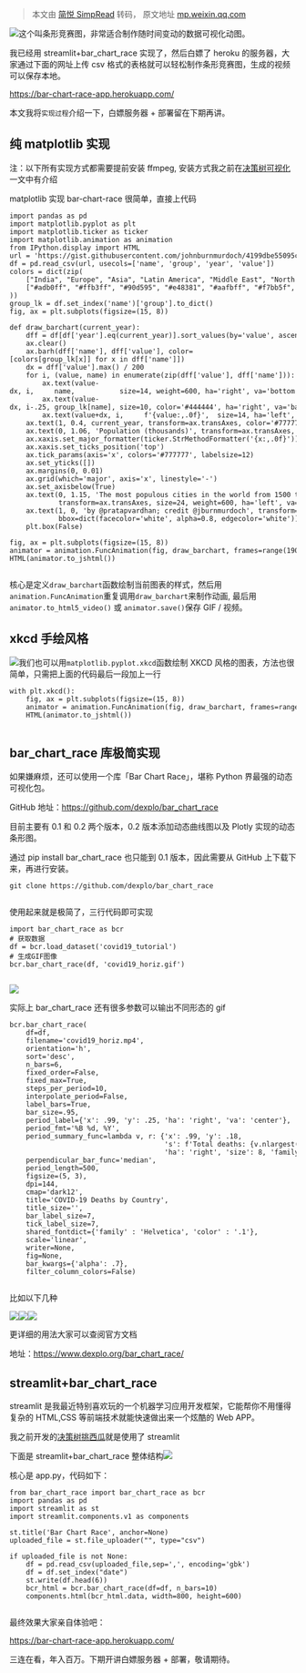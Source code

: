 > 本文由 [简悦 SimpRead](http://ksria.com/simpread/) 转码， 原文地址 [mp.weixin.qq.com](https://mp.weixin.qq.com/s/cGGDL0cSpkASqHItgbMKMg)

![](https://mmbiz.qpic.cn/mmbiz_gif/njjfaJS7c9qRUnuwEn0qMpaoicmZ1LYcGRHbQlSmzFQhQsauAsibWu5lAC8y7K0jMzYacXKPNFr9cMUbR8edaiciag/640?wx_fmt=gif)这个叫条形竞赛图，非常适合制作随时间变动的数据可视化动图。

我已经用 streamlit+bar_chart_race 实现了，然后白嫖了 heroku 的服务器，大家通过下面的网址上传 csv 格式的表格就可以轻松制作条形竞赛图，生成的视频可以保存本地。

https://bar-chart-race-app.herokuapp.com/

本文我将`实现过程`介绍一下，白嫖服务器 + 部署留在下期再讲。

纯 matplotlib 实现
---------------

注：以下所有实现方式都需要提前安装 ffmpeg, 安装方式我之前在[决策树可视化](https://mp.weixin.qq.com/s?__biz=MzA4MjYwMTc5Nw==&mid=2648939588&idx=2&sn=1dc10660a667f425d2477ecba042b9d1&chksm=87940e6eb0e38778f501f91cd3c2a80f83d034d8431641d5ab3e7e45185eb417c2d744fd87f5&token=748838886&lang=zh_CN&scene=21#wechat_redirect)一文中有介绍

matplotlib 实现 bar-chart-race 很简单，直接上代码

```
import pandas as pd
import matplotlib.pyplot as plt
import matplotlib.ticker as ticker
import matplotlib.animation as animation
from IPython.display import HTML
url = 'https://gist.githubusercontent.com/johnburnmurdoch/4199dbe55095c3e13de8d5b2e5e5307a/raw/fa018b25c24b7b5f47fd0568937ff6c04e384786/city_populations'
df = pd.read_csv(url, usecols=['name', 'group', 'year', 'value'])
colors = dict(zip(
    ["India", "Europe", "Asia", "Latin America", "Middle East", "North America", "Africa"],
    ["#adb0ff", "#ffb3ff", "#90d595", "#e48381", "#aafbff", "#f7bb5f", "#eafb50"]
))
group_lk = df.set_index('name')['group'].to_dict()
fig, ax = plt.subplots(figsize=(15, 8))

def draw_barchart(current_year):
    dff = df[df['year'].eq(current_year)].sort_values(by='value', ascending=True).tail(10)
    ax.clear()
    ax.barh(dff['name'], dff['value'], color=[colors[group_lk[x]] for x in dff['name']])
    dx = dff['value'].max() / 200
    for i, (value, name) in enumerate(zip(dff['value'], dff['name'])):
        ax.text(value-dx, i,     name,           size=14, weight=600, ha='right', va='bottom')
        ax.text(value-dx, i-.25, group_lk[name], size=10, color='#444444', ha='right', va='baseline')
        ax.text(value+dx, i,     f'{value:,.0f}',  size=14, ha='left',  va='center')
    ax.text(1, 0.4, current_year, transform=ax.transAxes, color='#777777', size=46, ha='right', weight=800)
    ax.text(0, 1.06, 'Population (thousands)', transform=ax.transAxes, size=12, color='#777777')
    ax.xaxis.set_major_formatter(ticker.StrMethodFormatter('{x:,.0f}'))
    ax.xaxis.set_ticks_position('top')
    ax.tick_params(axis='x', colors='#777777', labelsize=12)
    ax.set_yticks([])
    ax.margins(0, 0.01)
    ax.grid(which='major', axis='x', linestyle='-')
    ax.set_axisbelow(True)
    ax.text(0, 1.15, 'The most populous cities in the world from 1500 to 2018',
            transform=ax.transAxes, size=24, weight=600, ha='left', va='top')
    ax.text(1, 0, 'by @pratapvardhan; credit @jburnmurdoch', transform=ax.transAxes, color='#777777', ha='right',
            bbox=dict(facecolor='white', alpha=0.8, edgecolor='white'))
    plt.box(False)
    
fig, ax = plt.subplots(figsize=(15, 8))
animator = animation.FuncAnimation(fig, draw_barchart, frames=range(1900, 2019))
HTML(animator.to_jshtml())


```

核心是定义`draw_barchart`函数绘制当前图表的样式，然后用`animation.FuncAnimation`重复调用`draw_barchart`来制作动画, 最后用`animator.to_html5_video()` 或 `animator.save()`保存 GIF / 视频。

xkcd 手绘风格
---------

![](https://mmbiz.qpic.cn/mmbiz_gif/njjfaJS7c9qRUnuwEn0qMpaoicmZ1LYcGlyvL0xr6z7picGbYw681MZfBPb99UFqj4zovMavicia7lBVZbzB9GU2VQ/640?wx_fmt=gif)我们也可以用`matplotlib.pyplot.xkcd`函数绘制 XKCD 风格的图表，方法也很简单，只需把上面的代码最后一段加上一行

```
with plt.xkcd():
    fig, ax = plt.subplots(figsize=(15, 8))
    animator = animation.FuncAnimation(fig, draw_barchart, frames=range(1900, 2019))
    HTML(animator.to_jshtml())


```

bar_chart_race 库极简实现
--------------------

如果嫌麻烦，还可以使用一个库「Bar Chart Race」，堪称 Python 界最强的动态可视化包。

GitHub 地址：https://github.com/dexplo/bar_chart_race

目前主要有 0.1 和 0.2 两个版本，0.2 版本添加动态曲线图以及 Plotly 实现的动态条形图。

通过 pip install bar_chart_race 也只能到 0.1 版本，因此需要从 GitHub 上下载下来，再进行安装。

```
git clone https://github.com/dexplo/bar_chart_race


```

使用起来就是极简了，三行代码即可实现

```
import bar_chart_race as bcr
# 获取数据
df = bcr.load_dataset('covid19_tutorial')
# 生成GIF图像
bcr.bar_chart_race(df, 'covid19_horiz.gif')


```

![](https://mmbiz.qpic.cn/mmbiz_png/njjfaJS7c9qRUnuwEn0qMpaoicmZ1LYcGy4SBYIqbZxcSua5wN5fbfia6iaolYeGyBVAo3gTRsL7VjD8zfAZWzpeg/640?wx_fmt=png)

实际上 bar_chart_race 还有很多参数可以输出不同形态的 gif

```
bcr.bar_chart_race(
    df=df,
    filename='covid19_horiz.mp4',
    orientation='h',
    sort='desc',
    n_bars=6,
    fixed_order=False,
    fixed_max=True,
    steps_per_period=10,
    interpolate_period=False,
    label_bars=True,
    bar_size=.95,
    period_label={'x': .99, 'y': .25, 'ha': 'right', 'va': 'center'},
    period_fmt='%B %d, %Y',
    period_summary_func=lambda v, r: {'x': .99, 'y': .18,
                                      's': f'Total deaths: {v.nlargest(6).sum():,.0f}',
                                      'ha': 'right', 'size': 8, 'family': 'Courier New'},
    perpendicular_bar_func='median',
    period_length=500,
    figsize=(5, 3),
    dpi=144,
    cmap='dark12',
    title='COVID-19 Deaths by Country',
    title_size='',
    bar_label_size=7,
    tick_label_size=7,
    shared_fontdict={'family' : 'Helvetica', 'color' : '.1'},
    scale='linear',
    writer=None,
    fig=None,
    bar_kwargs={'alpha': .7},
    filter_column_colors=False)  


```

比如以下几种

![](https://mmbiz.qpic.cn/mmbiz_gif/njjfaJS7c9qRUnuwEn0qMpaoicmZ1LYcGj3ozKKuXGNXCcCcQr6YDg9pXf0t20icZpHibcaXiak47PwMm1aFGBY5RA/640?wx_fmt=gif)![](https://mmbiz.qpic.cn/mmbiz_gif/njjfaJS7c9qRUnuwEn0qMpaoicmZ1LYcGczylSMSArXbSHiaB1TfX1OzCS7jhjcRYKhVsRyC1ZVWnPLbW6GHicNbA/640?wx_fmt=gif)![](https://mmbiz.qpic.cn/mmbiz_gif/njjfaJS7c9qRUnuwEn0qMpaoicmZ1LYcG6Mo7cUH8CZE2Dg8tnVnibgd3x0zDicr0dEhCzpmuibeTiaXMcNCAh3UdXw/640?wx_fmt=gif)

更详细的用法大家可以查阅官方文档

地址：https://www.dexplo.org/bar_chart_race/

streamlit+bar_chart_race
------------------------

streamlit 是我最近特别喜欢玩的一个机器学习应用开发框架，它能帮你不用懂得复杂的 HTML,CSS 等前端技术就能快速做出来一个炫酷的 Web APP。

我之前开发的[决策树挑西瓜](https://mp.weixin.qq.com/s?__biz=MzA4MjYwMTc5Nw==&mid=2648961437&idx=1&sn=b8704d462e9d764a8ed54564b2558802&chksm=879463b7b0e3eaa1a5e6c0a678a7c0c70236e7f338ac5397282ecf92359cd4867043f8fd22ac&token=1014330116&lang=zh_CN&scene=21#wechat_redirect)就是使用了 streamlit

下面是 streamlit+bar_chart_race 整体结构![](https://mmbiz.qpic.cn/mmbiz_png/njjfaJS7c9qRUnuwEn0qMpaoicmZ1LYcGGLYI7JzcMdZ6IibM7XnL3BhbDkh0I9bN0DG29E7J3afUA1wVDG9FeDA/640?wx_fmt=png)

核心是 app.py，代码如下：

```
from bar_chart_race import bar_chart_race as bcr
import pandas as pd
import streamlit as st
import streamlit.components.v1 as components

st.title('Bar Chart Race', anchor=None)
uploaded_file = st.file_uploader("", type="csv")

if uploaded_file is not None:
    df = pd.read_csv(uploaded_file,sep=',', encoding='gbk')
    df = df.set_index("date")
    st.write(df.head(6))
    bcr_html = bcr.bar_chart_race(df=df, n_bars=10)
    components.html(bcr_html.data, width=800, height=600)


```

最终效果大家亲自体验吧：

https://bar-chart-race-app.herokuapp.com/

三连在看，年入百万。下期开讲白嫖服务器 + 部署，敬请期待。